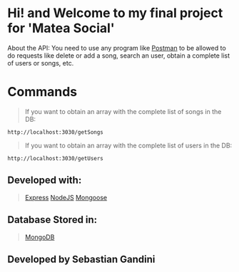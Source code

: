 # Hi! and Welcome to my final project for 'Matea Social'

About the API: You need to use any program like [Postman](https://www.postman.com) to be allowed to do requests like delete or add a song, search an user, obtain a complete list of users or songs, etc.


# Commands

>If you want to obtain an array with the complete list of songs in the DB:

   `http://localhost:3030/getSongs`

>If you want to obtain an array with the complete list of users in the DB:

`http://localhost:3030/getUsers`

## Developed with:

> [Express](https://expressjs.com/es/)
>[NodeJS](https://nodejs.org/es/)
>[Mongoose](https://mongoosejs.com)

## Database Stored in:

>[MongoDB](https://www.mongodb.com/es)


## Developed by Sebastian Gandini
